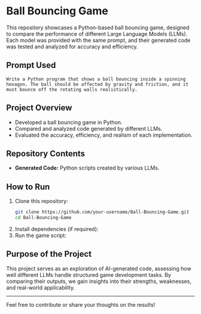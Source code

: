 # Ball Bouncing Game

This repository showcases a Python-based ball bouncing game, designed to compare the performance of different Large Language Models (LLMs). Each model was provided with the same prompt, and their generated code was tested and analyzed for accuracy and efficiency.

## Prompt Used

```plaintext
Write a Python program that shows a ball bouncing inside a spinning hexagon. The ball should be affected by gravity and friction, and it must bounce off the rotating walls realistically.
```

## Project Overview

- Developed a ball bouncing game in Python.
- Compared and analyzed code generated by different LLMs.
- Evaluated the accuracy, efficiency, and realism of each implementation.

## Repository Contents

- **Generated Code:** Python scripts created by various LLMs.

## How to Run

1. Clone this repository:
   ```sh
   git clone https://github.com/your-username/Ball-Bouncing-Game.git
   cd Ball-Bouncing-Game
   ```
2. Install dependencies (if required):
3. Run the game script:

## Purpose of the Project

This project serves as an exploration of AI-generated code, assessing how well different LLMs handle structured game development tasks. By comparing their outputs, we gain insights into their strengths, weaknesses, and real-world applicability.

---

Feel free to contribute or share your thoughts on the results!
